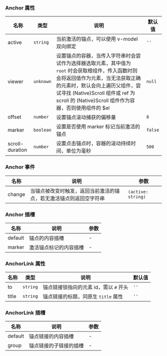 ### Anchor 属性

| 名称            | 类型                         | 说明                                                                                                                                                                                                                                                  | 默认值 |
| --------------- | ---------------------------- | ----------------------------------------------------------------------------------------------------------------------------------------------------------------------------------------------------------------------------------------------------- | ------ |
| active          | `string`                       | 当前激活的锚点，可以使用 v-model 双向绑定                                                                                                                                                                                                             | `''`     |
| viewer          | `unknown` | 设置锚点的容器，当传入字符串时会尝试作为选择器选取元素，其中值为 `root` 时会获取根组件，传入函数时则会将返回值作为元素，当无法获取正确的元素时，默认会向上遍历父组件，尝试寻找 (Native)Scroll 组件或 ref 为 scroll 的 (Native)Scroll 组件作为容器，否则使用组件的 $el | `null`   |
| offset          | `number`                       | 设置锚点滚动捕获的偏移量                                                                                                                                                                                                                              | `8`      |
| marker          | `boolean`                      | 设置是否使用 marker 标记当前激活的锚点                                                                                                                                                                                                                | `false`  |
| scroll-duration | `number`                       | 设置点击锚点时，容器的滚动持续时间，单位为毫秒                                                                                                                                                                                                        | `500`    |

### Anchor 事件

| 名称      | 说明                                                               | 参数          |
| --------- | ------------------------------------------------------------------ | ------------- |
| change | 当锚点被改变时触发，返回当前激活的锚点，若无激活锚点则返回空字符串 | `(active: string)` |

### Anchor 插槽

| 名称    | 说明                   | 参数          |
| ------- | ---------------------- | --- |
| default | 锚点的内容插槽         | - |
| marker  | 激活锚点标记的内容插槽 | - |

### AnchorLink 属性

| 名称  | 类型   | 说明                                   | 默认值 |
| ----- | ------ | -------------------------------------- | ------ |
| to    | `string` | 锚点链接锁指向的元素 id，需以 `#` 开头 | `''`     |
| title | `string` | 锚点链接的标题，同原生 `title` 属性    | `''`     |

### AnchorLink 插槽

| 名称    | 说明                   | 参数          |
| ------- | ---------------------- | --- |
| default | 锚点链接的内容插槽     | - |
| group   | 锚点链接的子链接的插槽 | - |
